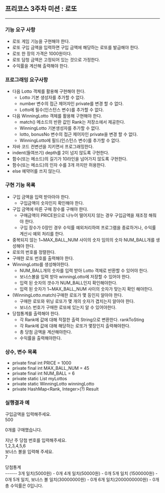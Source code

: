 ## 프리코스 3주차 미션 : 로또
---
### 기능 요구 사항
+ 로또 게임 기능을 구현해야 한다.
+ 로또 구입 금액을 입력하면 구입 금액에 해당하는 로또를 발급해야 한다.
+ 로또 한 장의 가격은 1000원이다.
+ 로또 담청 금액은 고정되어 있는 것으로 가정한다.
+ 수익률을 계산해 출력해야 한다.

### 프로그래밍 요구사항
+ 다음 Lotto 객체를 활용해 구현해야 한다.
  + Lotto 기본 생성자를 추가할 수 없다.
  + number 변수의 접근 제어자인 private를 변경 할 수 없다.
  + Lotto에 필수(인스턴스 변수)를 추가할 수 없다.
+ 다음 WinningLotto 객체를 활용해 구현해야 한다.
  + match() 메소드의 반환 값인 Rank는 저장소에서 제공한다.
  + WinningLotto 기본생성자를 추가할 수 없다.
  + lotto, bonusNo 변수의 접근 제어자인 private을 변경 할 수 없다.
  + WinningLotto에 필드(인스턴스 변수)를 추가할 수 없다.
+ 자바 코드 컨변션을 지키면서 프로그래밍한다.
+ indent(들여쓰기) depth를 2이 넘지 않도록 구현한다.
+ 함수(또는 메소드)의 길기가 10라인을 넘어가지 않도록 구현한다. 
+ 함수(또는 메소드)의 인자 수를 3개 까지만 허용한다.
+ else 예약어를 쓰지 않는다.  

### 구현 기능 목록
+ 구입 금액을 입력 받아아야 한다.
  + 구입금액이 숫자인지 확인해야 한다.
+ 구입 금액에 따른 구매 장수를 구해야 한다.
  + 구매금액이 PRICE원으로 나누어 떨어지지 않는 경우 구입금액을 재조정 해줘야 한다.
  + 구입 장수가 0장인 경우 수익률 예외처리하여 프로그램을 종료하거나, 수익률 계산시 예외 처리를 한다. 
+ 중복되지 않는 1~MAX_BALL_NUM 사이의 숫자 임의의 숫자 NUM_BALL개를 생성해야 한다.
+ 로또의 번호를 정렬한다.
+ 구매한 로또 번호를 출력해야 한다.
+ WinningLotto를 생성해야한다.
  + NUM_BALL개의 숫자를 입력 받아 Lotto 객체로 반환할 수 있어야 한다.
  + 보너스볼을 입력 받아 winningLotto에 저장할 수 있어야 한다.
  + 입력 된 숫자의 갯수가 NUM_BALL인지 확인해야한다.
  + 입력 된 숫자가 1~MAX_BALL_NUM 사이의 숫자가 맞는지 확인 해야한다.
+ (WinningLotto.match)구매한 로또가 몇 등인지 알아야 한다.
  + 구매한 로또와 위닝 로또가 몇 개의 숫자가 겹치는지 알아야 한다.
  + 보너스 번호가 구매한 로또에 있는지 알 수 있어야한다.
+ 당첨통계를 출력해야 한다.
  + 각 Rank에 값에 대해 적절한 출력 String으로 변환한다. rankToSting
  + 각 Rank에 값에 대해 해당하는 로또가 몇장인지 출력해야한다.
  + 총 당첨 금액을 계산해야한다.
  + 수익률을 출력해야한다.

### 상수, 변수  목록
+ private final int PRICE = 1000  
+ private final int MAX_BALL_NUM = 45
+ private final int NUM_BALL = 6
+ private static List<Lotto> myLottos
+ private static WinningLotto winningLotto
+ private HashMap<Rank, Integer>(?) Result  


### 실행결과 예
구입금액을 입력해주세요.  
500  
    
0개를 구매했습니다.  
  
지난 주 당첨 번호를 입력해주세요.  
1,2,3,4,5,6  
보너스 볼을 입력해 주세요.  
7  
  
당첨통계  
\-\-\-\-\-\-
3개 일치(5000원) - 0개
4개 일치(50000원) - 0개
5개 일치 (1500000원) - 0개
5개 일치, 보너스 볼 일치(30000000원) - 0개
6개 일치(2000000000원) - 0개
총 수익률은 0입니다.

